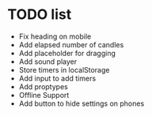 # TODO list

- Fix heading on mobile
- Add elapsed number of candles
- Add placeholder for dragging
- Add sound player
- Store timers in localStorage
- Add input to add timers
- Add proptypes
- Offline Support
- Add button to hide settings on phones